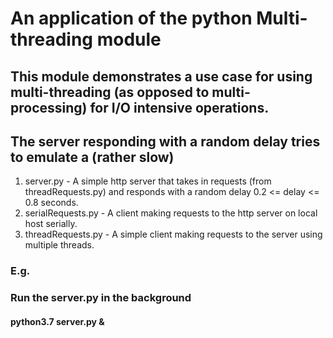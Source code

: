 # An application of the python Multi-threading module

## This module demonstrates a use case for using multi-threading (as opposed to multi-processing) for I/O intensive operations.
## The server responding with a random delay tries to emulate a (rather slow)

1. server.py         - A simple http server that takes in requests (from threadRequests.py) and responds with a random delay 0.2 <= delay <= 0.8 seconds.
2. serialRequests.py - A client making requests to the http server on local host serially.
3. threadRequests.py - A simple client making requests to the server using multiple threads.

### E.g.
### Run the server.py in the background
#### python3.7 server.py &

